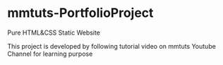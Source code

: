 # mmtuts-PortfolioProject

Pure HTML&CSS Static Website

This project is developed by following tutorial video on mmtuts Youtube Channel for learning purpose
